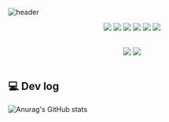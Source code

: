 ![header](https://capsule-render.vercel.app/api?type=waving&color=FFC5E1&height=200&section=header&text=Yujin%20Lee&fontSize=90&fontColor=FFFFFF)
<br/>
	<div align="center">
	<img src="https://img.shields.io/badge/Java-007396?style=flat&logo=Java&logoColor=white" />
	<img src="https://img.shields.io/badge/HTML5-E34F26?style=flat&logo=HTML5&logoColor=white" />
	<img src="https://img.shields.io/badge/CSS3-1572B6?style=flat&logo=CSS3&logoColor=white" />
 	<img src="https://img.shields.io/badge/React-1572B6?style=flat&logo=React&logoColor=#61DAFB" />
 	<img src="https://img.shields.io/badge/JavaScript-1572B6?style=flat&logo=JavaScript&logoColor=#F7DF1E" />
 <img src="https://img.shields.io/badge/figma-007396?style=flat&logo=figma&logoColor=#F24E1E" />
</div>
<br/>
	<div align="center">
	<img src="https://img.shields.io/badge/github-E34F26?style=flat&logo=github&logoColor=#181717" />
	<img src="https://img.shields.io/badge/slack-1572B6?style=flat&logo=slack&logoColor=#4A154B" />
</div>
<br/>

## 💻 Dev log</br>
 ![Anurag's GitHub stats](https://github-readme-stats.vercel.app/api?username=yossogood8611&show_icons=true&theme=cobalt)

